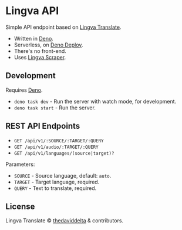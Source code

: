 # Lingva API

Simple API endpoint based on [Lingva Translate](https://github.com/thedaviddelta/lingva-translate).

- Written in [Deno](https://deno.com/).
- Serverless, on [Deno Deploy](https://deno.com/deploy).
- There's no front-end.
- Uses [Lingva Scraper](https://github.com/thedaviddelta/lingva-scraper).

## Development

Requires [Deno](https://deno.com/).

- `deno task dev` - Run the server with watch mode, for development.
- `deno task start` - Run the server.

## REST API Endpoints

- `GET /api/v1/:SOURCE/:TARGET/:QUERY`
- `GET /api/v1/audio/:TARGET/:QUERY`
- `GET /api/v1/languages/(source|target)?`

Parameters:
- `SOURCE` - Source language, default: `auto`.
- `TARGET` - Target language, required.
- `QUERY` - Text to translate, required.

## License

Lingva Translate ©️ [thedaviddelta](https://github.com/thedaviddelta) & contributors.